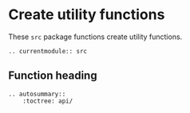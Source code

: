 # Create utility functions

These `src` package functions create utility functions.

```{eval-rst}
.. currentmodule:: src
```

## Function heading

```{eval-rst}
.. autosummary::
    :toctree: api/

```
